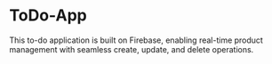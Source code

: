 # ToDo-App
This to-do application is built on Firebase, enabling real-time product management with seamless create, update, and delete operations.
